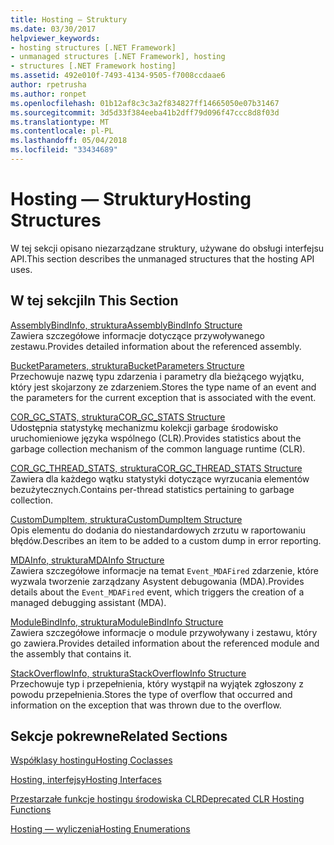 ```yaml
---
title: Hosting — Struktury
ms.date: 03/30/2017
helpviewer_keywords:
- hosting structures [.NET Framework]
- unmanaged structures [.NET Framework], hosting
- structures [.NET Framework hosting]
ms.assetid: 492e010f-7493-4134-9505-f7008ccdaae6
author: rpetrusha
ms.author: ronpet
ms.openlocfilehash: 01b12af8c3c3a2f834827ff14665050e07b31467
ms.sourcegitcommit: 3d5d33f384eeba41b2dff79d096f47ccc8d8f03d
ms.translationtype: MT
ms.contentlocale: pl-PL
ms.lasthandoff: 05/04/2018
ms.locfileid: "33434689"
---
```

# <a name="hosting-structures"></a><span data-ttu-id="d24fd-102">Hosting — Struktury</span><span class="sxs-lookup"><span data-stu-id="d24fd-102">Hosting Structures</span></span>
<span data-ttu-id="d24fd-103">W tej sekcji opisano niezarządzane struktury, używane do obsługi interfejsu API.</span><span class="sxs-lookup"><span data-stu-id="d24fd-103">This section describes the unmanaged structures that the hosting API uses.</span></span>  
  
## <a name="in-this-section"></a><span data-ttu-id="d24fd-104">W tej sekcji</span><span class="sxs-lookup"><span data-stu-id="d24fd-104">In This Section</span></span>  
 [<span data-ttu-id="d24fd-105">AssemblyBindInfo, struktura</span><span class="sxs-lookup"><span data-stu-id="d24fd-105">AssemblyBindInfo Structure</span></span>](../../../../docs/framework/unmanaged-api/hosting/assemblybindinfo-structure.md)  
 <span data-ttu-id="d24fd-106">Zawiera szczegółowe informacje dotyczące przywoływanego zestawu.</span><span class="sxs-lookup"><span data-stu-id="d24fd-106">Provides detailed information about the referenced assembly.</span></span>  
  
 [<span data-ttu-id="d24fd-107">BucketParameters, struktura</span><span class="sxs-lookup"><span data-stu-id="d24fd-107">BucketParameters Structure</span></span>](../../../../docs/framework/unmanaged-api/hosting/bucketparameters-structure.md)  
 <span data-ttu-id="d24fd-108">Przechowuje nazwę typu zdarzenia i parametry dla bieżącego wyjątku, który jest skojarzony ze zdarzeniem.</span><span class="sxs-lookup"><span data-stu-id="d24fd-108">Stores the type name of an event and the parameters for the current exception that is associated with the event.</span></span>  
  
 [<span data-ttu-id="d24fd-109">COR_GC_STATS, struktura</span><span class="sxs-lookup"><span data-stu-id="d24fd-109">COR_GC_STATS Structure</span></span>](../../../../docs/framework/unmanaged-api/hosting/cor-gc-stats-structure.md)  
 <span data-ttu-id="d24fd-110">Udostępnia statystykę mechanizmu kolekcji garbage środowisko uruchomieniowe języka wspólnego (CLR).</span><span class="sxs-lookup"><span data-stu-id="d24fd-110">Provides statistics about the garbage collection mechanism of the common language runtime (CLR).</span></span>  
  
 [<span data-ttu-id="d24fd-111">COR_GC_THREAD_STATS, struktura</span><span class="sxs-lookup"><span data-stu-id="d24fd-111">COR_GC_THREAD_STATS Structure</span></span>](../../../../docs/framework/unmanaged-api/hosting/cor-gc-thread-stats-structure.md)  
 <span data-ttu-id="d24fd-112">Zawiera dla każdego wątku statystyki dotyczące wyrzucania elementów bezużytecznych.</span><span class="sxs-lookup"><span data-stu-id="d24fd-112">Contains per-thread statistics pertaining to garbage collection.</span></span>  
  
 [<span data-ttu-id="d24fd-113">CustomDumpItem, struktura</span><span class="sxs-lookup"><span data-stu-id="d24fd-113">CustomDumpItem Structure</span></span>](../../../../docs/framework/unmanaged-api/hosting/customdumpitem-structure.md)  
 <span data-ttu-id="d24fd-114">Opis elementu do dodania do niestandardowych zrzutu w raportowaniu błędów.</span><span class="sxs-lookup"><span data-stu-id="d24fd-114">Describes an item to be added to a custom dump in error reporting.</span></span>  
  
 [<span data-ttu-id="d24fd-115">MDAInfo, struktura</span><span class="sxs-lookup"><span data-stu-id="d24fd-115">MDAInfo Structure</span></span>](../../../../docs/framework/unmanaged-api/hosting/mdainfo-structure.md)  
 <span data-ttu-id="d24fd-116">Zawiera szczegółowe informacje na temat `Event_MDAFired` zdarzenie, które wyzwala tworzenie zarządzany Asystent debugowania (MDA).</span><span class="sxs-lookup"><span data-stu-id="d24fd-116">Provides details about the `Event_MDAFired` event, which triggers the creation of a managed debugging assistant (MDA).</span></span>  
  
 [<span data-ttu-id="d24fd-117">ModuleBindInfo, struktura</span><span class="sxs-lookup"><span data-stu-id="d24fd-117">ModuleBindInfo Structure</span></span>](../../../../docs/framework/unmanaged-api/hosting/modulebindinfo-structure.md)  
 <span data-ttu-id="d24fd-118">Zawiera szczegółowe informacje o module przywoływany i zestawu, który go zawiera.</span><span class="sxs-lookup"><span data-stu-id="d24fd-118">Provides detailed information about the referenced module and the assembly that contains it.</span></span>  
  
 [<span data-ttu-id="d24fd-119">StackOverflowInfo, struktura</span><span class="sxs-lookup"><span data-stu-id="d24fd-119">StackOverflowInfo Structure</span></span>](../../../../docs/framework/unmanaged-api/hosting/stackoverflowinfo-structure.md)  
 <span data-ttu-id="d24fd-120">Przechowuje typ i przepełnienia, który wystąpił na wyjątek zgłoszony z powodu przepełnienia.</span><span class="sxs-lookup"><span data-stu-id="d24fd-120">Stores the type of overflow that occurred and information on the exception that was thrown due to the overflow.</span></span>  
  
## <a name="related-sections"></a><span data-ttu-id="d24fd-121">Sekcje pokrewne</span><span class="sxs-lookup"><span data-stu-id="d24fd-121">Related Sections</span></span>  
 [<span data-ttu-id="d24fd-122">Współklasy hostingu</span><span class="sxs-lookup"><span data-stu-id="d24fd-122">Hosting Coclasses</span></span>](../../../../docs/framework/unmanaged-api/hosting/hosting-coclasses.md)  
  
 [<span data-ttu-id="d24fd-123">Hosting, interfejsy</span><span class="sxs-lookup"><span data-stu-id="d24fd-123">Hosting Interfaces</span></span>](../../../../docs/framework/unmanaged-api/hosting/hosting-interfaces.md)  
  
 [<span data-ttu-id="d24fd-124">Przestarzałe funkcje hostingu środowiska CLR</span><span class="sxs-lookup"><span data-stu-id="d24fd-124">Deprecated CLR Hosting Functions</span></span>](../../../../docs/framework/unmanaged-api/hosting/deprecated-clr-hosting-functions.md)  
  
 [<span data-ttu-id="d24fd-125">Hosting — wyliczenia</span><span class="sxs-lookup"><span data-stu-id="d24fd-125">Hosting Enumerations</span></span>](../../../../docs/framework/unmanaged-api/hosting/hosting-enumerations.md)
